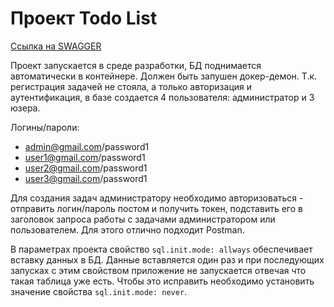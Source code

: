 # Проект Todo List

[Ссылка на SWAGGER](http://localhost:8080/swagger-ui/index.html)

Проект запускается в среде разработки, БД поднимается автоматически в
контейнере. Должен быть запушен докер-демон. Т.к. регистрация задачей не стояла,
а только авторизация и аутентификация, в базе создается 4 пользователя: 
администратор и 3 юзера. 

Логины/пароли:

- admin@gmail.com/password1
- user1@gmail.com/password1
- user2@gmail.com/password1
- user3@gmail.com/password1

Для создания задач администратору необходимо авторизоваться - отправить
логин/пароль постом и получить токен, подставить его в заголовок запроса
работы с задачами администратором или пользователем. Для этого отлично подходит
Postman.

В параметрах проекта свойство `sql.init.mode: allways` обеспечивает вставку
данных в БД. Данные вставляется один раз и при последующих запусках с этим
свойством приложение не запускается отвечая что такая таблица уже есть. Чтобы
это исправить необходимо установить значение свойства `sql.init.mode: never`.


